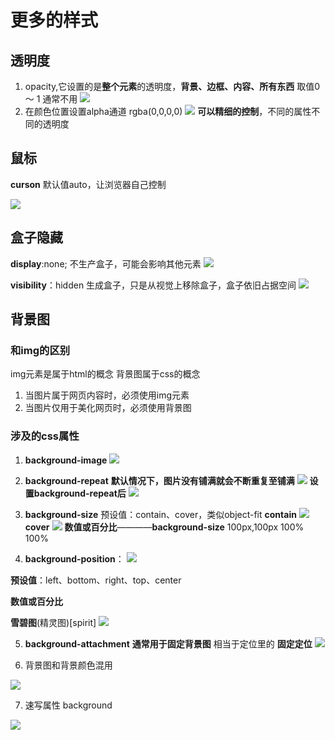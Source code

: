 # 更多的样式

## 透明度

1. opacity,它设置的是**整个元素**的透明度，**背景、边框、内容、所有东西** 取值0 ～ 1 通常不用
![](笔记/2020-04-09-14-38-36.png)
2. 在颜色位置设置alpha通道 rgba(0,0,0,0)
![](笔记/2020-04-09-14-46-42.png)
**可以精细的控制**，不同的属性不同的透明度

## 鼠标

**curson**
默认值auto，让浏览器自己控制

![](笔记/2020-04-09-14-51-21.png)

## 盒子隐藏

**display**:none; 不生产盒子，可能会影响其他元素
![](笔记/2020-04-09-14-54-34.png)

**visibility**：hidden 生成盒子，只是从视觉上移除盒子，盒子依旧占据空间
![](笔记/2020-04-09-14-57-25.png)


## 背景图

### 和img的区别
img元素是属于html的概念
背景图属于css的概念

1. 当图片属于网页内容时，必须使用img元素
2. 当图片仅用于美化网页时，必须使用背景图
   

### 涉及的css属性

1. **background-image**
![](笔记/2020-04-09-15-06-12.png)

2. **background-repeat**
**默认情况下，图片没有铺满就会不断重复至铺满**
![](笔记/2020-04-09-15-08-52.png)
**设置background-repeat后**
![](笔记/2020-04-09-15-10-38.png)

3. **background-size**
预设值：contain、cover，类似object-fit
**contain**
![](笔记/2020-04-09-15-13-31.png)
**cover**
![](笔记/2020-04-09-15-14-45.png)
**数值或百分比**————**background-size**
100px,100px
100% 100%

4. **background-position**：
![](笔记/2020-04-09-15-16-43.png)

**预设值**：left、bottom、right、top、center

**数值或百分比**

**雪碧图**(精灵图)[spirit] 
![](笔记/2020-04-09-15-22-30.png)

5. **background-attachment**
**通常用于固定背景图**
相当于定位里的 **固定定位**
![](笔记/2020-04-09-15-25-45.png)

6. 背景图和背景颜色混用

![](笔记/2020-04-09-15-29-08.png)

7. 速写属性 background

![](笔记/2020-04-09-15-31-21.png)

